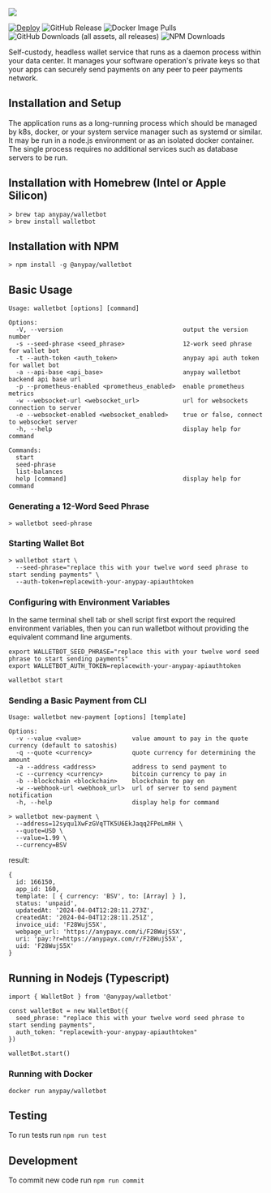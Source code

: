 ![](https://plugins.whatsonchain.com/api/plugin/main/ea8205469186c12f6b23866d3ef50ab84f6f6b82dab43075e0229ab32ca6f5bc/0)

[![Deploy](https://www.herokucdn.com/deploy/button.svg)](https://heroku.com/deploy?template=https://github.com/anypay/walletbot)
![GitHub Release](https://img.shields.io/github/v/release/anypay/walletbot)
![Docker Image Pulls](https://img.shields.io/docker/pulls/anypay/walletbot.svg)
![GitHub Downloads (all assets, all releases)](https://img.shields.io/github/downloads/anypay/walletbot/total)
![NPM Downloads](https://img.shields.io/npm/dy/%40anypay%2Fwalletbot)

Self-custody, headless wallet service that runs as a daemon process within your data center. It manages your software operation's private keys so that your apps can securely send payments on any peer to peer payments network.

## Installation and Setup

The application runs as a long-running process which should be managed by k8s, docker, or your system service manager such as systemd or similar. It may be run in a node.js environment or as an isolated docker container. The single process requires no additional services such as database servers to be run.

## Installation with Homebrew (Intel or Apple Silicon)

```
> brew tap anypay/walletbot
> brew install walletbot
```

## Installation with NPM

```
> npm install -g @anypay/walletbot
```

## Basic Usage

```
Usage: walletbot [options] [command]

Options:
  -V, --version                                 output the version number
  -s --seed-phrase <seed_phrase>                12-work seed phrase for wallet bot
  -t --auth-token <auth_token>                  anypay api auth token for wallet bot
  -a --api-base <api_base>                      anypay walletbot backend api base url
  -p --prometheus-enabled <prometheus_enabled>  enable prometheus metrics
  -w --websocket-url <websocket_url>            url for websockets connection to server
  -e --websocket-enabled <websocket_enabled>    true or false, connect to websocket server
  -h, --help                                    display help for command

Commands:
  start
  seed-phrase
  list-balances
  help [command]                                display help for command
```

### Generating a 12-Word Seed Phrase

```
> walletbot seed-phrase
```

### Starting Wallet Bot

```
> walletbot start \
  --seed-phrase="replace this with your twelve word seed phrase to start sending payments" \
  --auth-token=replacewith-your-anypay-apiauthtoken
```

### Configuring with Environment Variables

In the same terminal shell tab or shell script first export the required environment variables,
then you can run walletbot without providing the equivalent command line arguments.

```
export WALLETBOT_SEED_PHRASE="replace this with your twelve word seed phrase to start sending payments"
export WALLETBOT_AUTH_TOKEN=replacewith-your-anypay-apiauthtoken

walletbot start
```

### Sending a Basic Payment from CLI

```
Usage: walletbot new-payment [options] [template]

Options:
  -v --value <value>              value amount to pay in the quote currency (default to satoshis)
  -q --quote <currency>           quote currency for determining the amount
  -a --address <address>          address to send payment to
  -c --currency <currency>        bitcoin currency to pay in
  -b --blockchain <blockchain>    blockchain to pay on
  -w --webhook-url <webhook_url>  url of server to send payment notification
  -h, --help                      display help for command
```

```
> walletbot new-payment \
  --address=12syqu1XwFzGVqTTK5U6EkJaqq2FPeLmRH \
  --quote=USD \
  --value=1.99 \
  --currency=BSV
```

result:

```
{
  id: 166150,
  app_id: 160,
  template: [ { currency: 'BSV', to: [Array] } ],
  status: 'unpaid',
  updatedAt: '2024-04-04T12:28:11.273Z',
  createdAt: '2024-04-04T12:28:11.251Z',
  invoice_uid: 'F28WujS5X',
  webpage_url: 'https://anypayx.com/i/F28WujS5X',
  uri: 'pay:?r=https://anypayx.com/r/F28WujS5X',
  uid: 'F28WujS5X'
}

```

## Running in Nodejs (Typescript)

```
import { WalletBot } from '@anypay/walletbot'

const walletBot = new WalletBot({
  seed_phrase: "replace this with your twelve word seed phrase to start sending payments",
  auth_token: "replacewith-your-anypay-apiauthtoken"
})

walletBot.start()

```

### Running with Docker

`docker run anypay/walletbot`

## Testing

To run tests run `npm run test`

## Development

To commit new code run `npm run commit`
